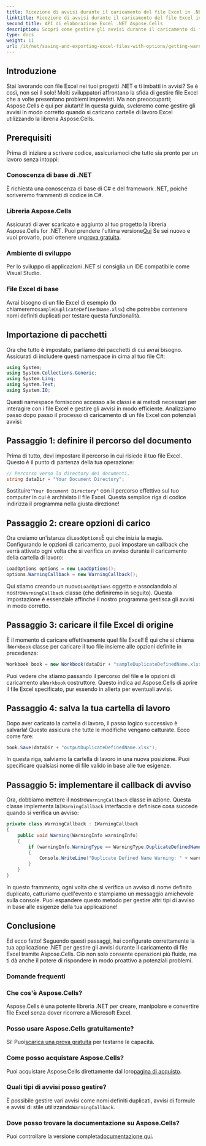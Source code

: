 ```yaml
---
title: Ricezione di avvisi durante il caricamento del file Excel in .NET
linktitle: Ricezione di avvisi durante il caricamento del file Excel in .NET
second_title: API di elaborazione Excel .NET Aspose.Cells
description: Scopri come gestire gli avvisi durante il caricamento di file Excel in .NET utilizzando Aspose.Cells con la nostra semplice guida passo passo.
type: docs
weight: 11
url: /it/net/saving-and-exporting-excel-files-with-options/getting-warnings-while-loading-excel-file/
---
```

## Introduzione
Stai lavorando con file Excel nei tuoi progetti .NET e ti imbatti in avvisi? Se è così, non sei il solo! Molti sviluppatori affrontano la sfida di gestire file Excel che a volte presentano problemi imprevisti. Ma non preoccuparti; Aspose.Cells è qui per aiutarti! In questa guida, sveleremo come gestire gli avvisi in modo corretto quando si caricano cartelle di lavoro Excel utilizzando la libreria Aspose.Cells. 
## Prerequisiti
Prima di iniziare a scrivere codice, assicuriamoci che tutto sia pronto per un lavoro senza intoppi:
### Conoscenza di base di .NET
È richiesta una conoscenza di base di C# e del framework .NET, poiché scriveremo frammenti di codice in C#.
### Libreria Aspose.Cells
 Assicurati di aver scaricato e aggiunto al tuo progetto la libreria Aspose.Cells for .NET. Puoi prendere l'ultima versione[Qui](https://releases.aspose.com/cells/net/) Se sei nuovo e vuoi provarlo, puoi ottenere un[prova gratuita](https://releases.aspose.com/).
### Ambiente di sviluppo
Per lo sviluppo di applicazioni .NET si consiglia un IDE compatibile come Visual Studio. 
### File Excel di base
 Avrai bisogno di un file Excel di esempio (lo chiameremo`sampleDuplicateDefinedName.xlsx`) che potrebbe contenere nomi definiti duplicati per testare questa funzionalità.
## Importazione di pacchetti
Ora che tutto è impostato, parliamo dei pacchetti di cui avrai bisogno. Assicurati di includere questi namespace in cima al tuo file C#:
```csharp
using System;
using System.Collections.Generic;
using System.Linq;
using System.Text;
using System.IO;
```
Questi namespace forniscono accesso alle classi e ai metodi necessari per interagire con i file Excel e gestire gli avvisi in modo efficiente.
Analizziamo passo dopo passo il processo di caricamento di un file Excel con potenziali avvisi:
## Passaggio 1: definire il percorso del documento
Prima di tutto, devi impostare il percorso in cui risiede il tuo file Excel. Questo è il punto di partenza della tua operazione:
```csharp
// Percorso verso la directory dei documenti.
string dataDir = "Your Document Directory";
```
 Sostituire`"Your Document Directory"` con il percorso effettivo sul tuo computer in cui è archiviato il file Excel. Questa semplice riga di codice indirizza il programma nella giusta direzione!
## Passaggio 2: creare opzioni di carico
 Ora creiamo un'istanza di`LoadOptions`È qui che inizia la magia. Configurando le opzioni di caricamento, puoi impostare un callback che verrà attivato ogni volta che si verifica un avviso durante il caricamento della cartella di lavoro:
```csharp
LoadOptions options = new LoadOptions();
options.WarningCallback = new WarningCallback();
```
 Qui stiamo creando un nuovo`LoadOptions` oggetto e associandolo al nostro`WarningCallback` classe (che definiremo in seguito). Questa impostazione è essenziale affinché il nostro programma gestisca gli avvisi in modo corretto.
## Passaggio 3: caricare il file Excel di origine
 È il momento di caricare effettivamente quel file Excel! È qui che si chiama il`Workbook` classe per caricare il tuo file insieme alle opzioni definite in precedenza:
```csharp
Workbook book = new Workbook(dataDir + "sampleDuplicateDefinedName.xlsx", options);
```
 Puoi vedere che stiamo passando il percorso del file e le opzioni di caricamento al`Workbook` costruttore. Questo indica ad Aspose.Cells di aprire il file Excel specificato, pur essendo in allerta per eventuali avvisi.
## Passaggio 4: salva la tua cartella di lavoro
Dopo aver caricato la cartella di lavoro, il passo logico successivo è salvarla! Questo assicura che tutte le modifiche vengano catturate. Ecco come fare:
```csharp
book.Save(dataDir + "outputDuplicateDefinedName.xlsx");
```
In questa riga, salviamo la cartella di lavoro in una nuova posizione. Puoi specificare qualsiasi nome di file valido in base alle tue esigenze.
## Passaggio 5: implementare il callback di avviso
 Ora, dobbiamo mettere il nostro`WarningCallback` classe in azione. Questa classe implementa la`IWarningCallback` interfaccia e definisce cosa succede quando si verifica un avviso:
```csharp
private class WarningCallback : IWarningCallback
{
    public void Warning(WarningInfo warningInfo)
    {
        if (warningInfo.WarningType == WarningType.DuplicateDefinedName)
        {
            Console.WriteLine("Duplicate Defined Name Warning: " + warningInfo.Description);
        }
    }
}
```
In questo frammento, ogni volta che si verifica un avviso di nome definito duplicato, catturiamo quell'evento e stampiamo un messaggio amichevole sulla console. Puoi espandere questo metodo per gestire altri tipi di avviso in base alle esigenze della tua applicazione!
## Conclusione
Ed ecco fatto! Seguendo questi passaggi, hai configurato correttamente la tua applicazione .NET per gestire gli avvisi durante il caricamento di file Excel tramite Aspose.Cells. Ciò non solo consente operazioni più fluide, ma ti dà anche il potere di rispondere in modo proattivo a potenziali problemi. 
### Domande frequenti
### Che cos'è Aspose.Cells?
Aspose.Cells è una potente libreria .NET per creare, manipolare e convertire file Excel senza dover ricorrere a Microsoft Excel.
### Posso usare Aspose.Cells gratuitamente?
 Sì! Puoi[scarica una prova gratuita](https://releases.aspose.com/) per testarne le capacità.
### Come posso acquistare Aspose.Cells?
 Puoi acquistare Aspose.Cells direttamente dal loro[pagina di acquisto](https://purchase.aspose.com/buy).
### Quali tipi di avvisi posso gestire?
È possibile gestire vari avvisi come nomi definiti duplicati, avvisi di formule e avvisi di stile utilizzando`WarningCallback`.
### Dove posso trovare la documentazione su Aspose.Cells?
 Puoi controllare la versione completa[documentazione qui](https://reference.aspose.com/cells/net/).